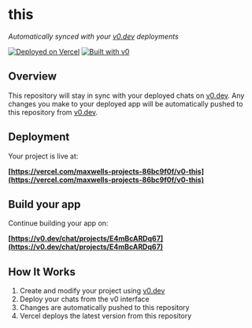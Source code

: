 # this

*Automatically synced with your [v0.dev](https://v0.dev) deployments*

[![Deployed on Vercel](https://img.shields.io/badge/Deployed%20on-Vercel-black?style=for-the-badge&logo=vercel)](https://vercel.com/maxwells-projects-86bc9f0f/v0-this)
[![Built with v0](https://img.shields.io/badge/Built%20with-v0.dev-black?style=for-the-badge)](https://v0.dev/chat/projects/E4mBcARDq67)

## Overview

This repository will stay in sync with your deployed chats on [v0.dev](https://v0.dev).
Any changes you make to your deployed app will be automatically pushed to this repository from [v0.dev](https://v0.dev).

## Deployment

Your project is live at:

**[https://vercel.com/maxwells-projects-86bc9f0f/v0-this](https://vercel.com/maxwells-projects-86bc9f0f/v0-this)**

## Build your app

Continue building your app on:

**[https://v0.dev/chat/projects/E4mBcARDq67](https://v0.dev/chat/projects/E4mBcARDq67)**

## How It Works

1. Create and modify your project using [v0.dev](https://v0.dev)
2. Deploy your chats from the v0 interface
3. Changes are automatically pushed to this repository
4. Vercel deploys the latest version from this repository